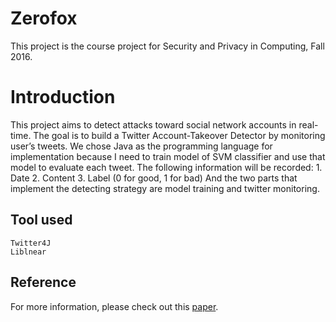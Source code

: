 # Zerofox
This project is the course project for Security and Privacy in Computing, Fall 2016.

# Introduction
This project aims to detect attacks toward social network accounts in real-time. The goal is to build a Twitter Account-Takeover Detector by monitoring user’s tweets. We chose Java as the programming language for implementation because I need to train model of SVM classifier and use that model to evaluate each tweet. The following information will be recorded:
	1. Date
	2. Content
	3. Label (0 for good, 1 for bad)
And the two parts that implement the detecting strategy are model training and twitter monitoring.

## Tool used
	Twitter4J
	Liblnear

## Reference
For more information, please check out this [paper](http://weichengzhang.co/github_source/SPC_Project.pdf).
